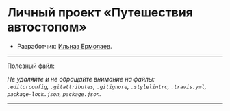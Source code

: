# Личный проект «Путешествия автостопом»

* Разработчик: [Ильназ Ермолаев](https://up.htmlacademy.ru/adaptive/20/user/1487923).

---

Полезный файл:

_Не удаляйте и не обращайте внимание на файлы:_<br>
_`.editorconfig`, `.gitattributes`, `.gitignore`, `.stylelintrc`, `.travis.yml`, `package-lock.json`, `package.json`._

---